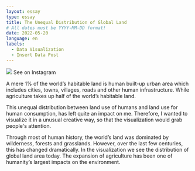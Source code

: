 ```yaml
---
layout: essay
type: essay
title: The Unequal Distribution of Global Land
# All dates must be YYYY-MM-DD format!
date: 2022-05-20
language: en
labels:
  - Data Visualization
  - Insert Data Post
---
```


<div href="https://www.instagram.com/p/CdyPERnDSg2/?igshid=MDJmNzVkMjY=" class="ui medium left floated image">
  <img src="https://raw.githubusercontent.com/duygudgd/insert-data/ad0f1d98e3d4e42a68e88556d6147c05524df32f/dataviz-archive/land-use-realities/20220520_LandUseRealities.jpg">
  <a class="ui bottom attached grey label"> <i class="large instagram icon"></i>See on Instagram </a>
</div>

A mere 1% of the world’s habitable land is human built-up urban area which includes cities, towns, villages, roads and other human infrastructure. While agriculture takes up half of the world’s habitable land.

This unequal distribution between land use of humans and land use for human consumption, has left quite an impact on me. Therefore, I wanted to visualize it in a unusual creative way, so that the visualization would grab people's attention.

Through most of human history, the world’s land was dominated by wilderness, forests and grasslands. However, over the last few centuries, this has changed dramatically. In the visualization we see the distribution of global land area today. The expansion of agriculture has been one of humanity’s largest impacts on the environment.





